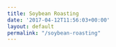```yaml
---
title: Soybean Roasting
date: '2017-04-12T11:56:03+00:00'
layout: default
permalink: "/soybean-roasting"
---
```

